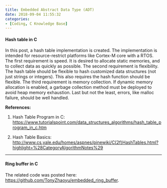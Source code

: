 ```yaml
---
title: Embedded Abstract Data Type (ADT)
date: 2018-09-04 11:55:32
categories:
- [Coding, C Knowledge Base]
---
```


#### **Hash table in C**

In this post, a hash table implementation is created. The implementation is intended for resource-restrict platforms like Cortex-M core with a RTOS. The first requirement is speed. It is desired to allocate static memories, and to collect data as quickly as possible. The second requirement is flexibility. The hash table should be flexible to hash customized data structures (not just strings or integers). This also requires the hash function should be flexible. The third requirement is memory collection. If dynamic memory allocation is enabled, a garbage collection method must be deployed to avoid heap memory exhaustion. Last but not the least, errors, like malloc failure, should be well handled.

**References:**

1. Hash Table Program in C:
https://www.tutorialspoint.com/data_structures_algorithms/hash_table_program_in_c.htm

2. Hash Table Basics:
http://www.cs.yale.edu/homes/aspnes/pinewiki/C(2f)HashTables.html?highlight=%28CategoryAlgorithmNotes%29

***

#### **Ring buffer in C**

The related code was posted here: https://github.com/TonyZhaoyu/embedded_ring_buffer.
